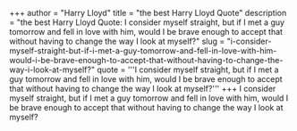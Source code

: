 +++
author = "Harry Lloyd"
title = "the best Harry Lloyd Quote"
description = "the best Harry Lloyd Quote: I consider myself straight, but if I met a guy tomorrow and fell in love with him, would I be brave enough to accept that without having to change the way I look at myself?"
slug = "i-consider-myself-straight-but-if-i-met-a-guy-tomorrow-and-fell-in-love-with-him-would-i-be-brave-enough-to-accept-that-without-having-to-change-the-way-i-look-at-myself?"
quote = '''I consider myself straight, but if I met a guy tomorrow and fell in love with him, would I be brave enough to accept that without having to change the way I look at myself?'''
+++
I consider myself straight, but if I met a guy tomorrow and fell in love with him, would I be brave enough to accept that without having to change the way I look at myself?
